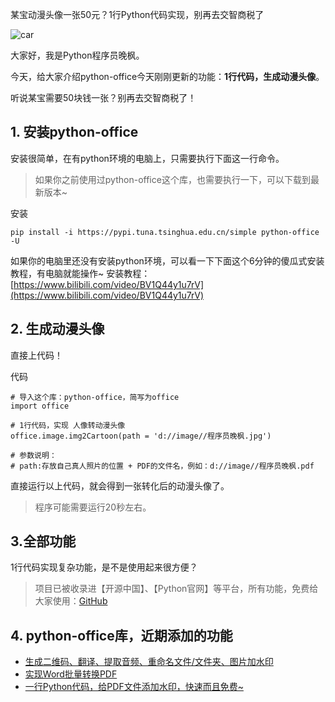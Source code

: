 某宝动漫头像一张50元？1行Python代码实现，别再去交智商税了


![car](https://www.python-office.com/api/img-cdn/cartoon-img.jpg)


大家好，我是Python程序员晚枫。


今天，给大家介绍python-office今天刚刚更新的功能：**1行代码，生成动漫头像**。


听说某宝需要50块钱一张？别再去交智商税了！

## 1. 安装python-office
安装很简单，在有python环境的电脑上，只需要执行下面这一行命令。
> 如果你之前使用过python-office这个库，也需要执行一下，可以下载到最新版本~

安装
```
pip install -i https://pypi.tuna.tsinghua.edu.cn/simple python-office -U
```
如果你的电脑里还没有安装python环境，可以看一下下面这个6分钟的傻瓜式安装教程，有电脑就能操作~
安装教程：[https://www.bilibili.com/video/BV1Q44y1u7rV](https://www.bilibili.com/video/BV1Q44y1u7rV)

## 2. 生成动漫头像
直接上代码！

代码
```
# 导入这个库：python-office，简写为office
import office

# 1行代码，实现 人像转动漫头像
office.image.img2Cartoon(path = 'd://image//程序员晚枫.jpg')

# 参数说明：
# path:存放自己真人照片的位置 + PDF的文件名，例如：d://image//程序员晚枫.pdf
```
直接运行以上代码，就会得到一张转化后的动漫头像了。

>程序可能需要运行20秒左右。

## 3.全部功能
1行代码实现复杂功能，是不是使用起来很方便？


> 项目已被收录进【开源中国】、【Python官网】等平台，所有功能，免费给大家使用：[GitHub](https://github.com/CoderWanFeng/python-office)


## 4. python-office库，近期添加的功能

- [生成二维码、翻译、提取音频、重命名文件/文件夹、图片加水印](https://mp.weixin.qq.com/s/4Pt0YWakkPhfEWVMHwXe8g)
- [实现Word批量转换PDF](https://mp.weixin.qq.com/s/eBn3N_FEx1dlC_-ttmlOwg)
- [一行Python代码，给PDF文件添加水印，快速而且免费~](https://mp.weixin.qq.com/s/yJDs5RoytRL5hl-ybXkZOA)